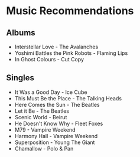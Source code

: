 # Music Recommendations

## Albums

- Interstellar Love - The Avalanches
- Yoshimi Battles the Pink Robots - Flaming Lips
- In Ghost Colours - Cut Copy

## Singles

- It Was a Good Day - Ice Cube
- This Must Be the Place - The Talking Heads
- Here Comes the Sun - The Beatles
- Let it Be - The Beatles
- Scenic World - Beirut
- He Doesn't Know Why - Fleet Foxes
- M79 - Vampire Weekend
- Harmony Hall - Vampire Weekend
- Superposition - Young The Giant
- Chamallow - Polo & Pan
